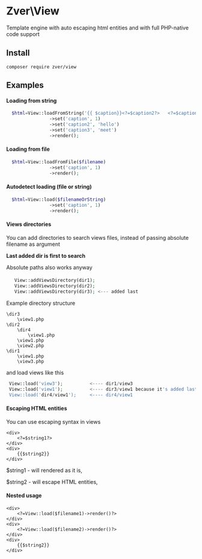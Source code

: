 # Zver\View

Template engine with auto escaping html entities and with full PHP-native code support

## Install

```
composer require zver/view
```

## Examples 

#### Loading from string

```php
  $html=View::loadFromString('{{ $caption}}<?=$caption2?>   <?=$caption3?>')
                ->set('caption', 1)
                ->set('caption2', 'hello')
                ->set('caption3', 'meet')
                ->render();
```
#### Loading from file
```php
  $html=View::loadFromFile($filename)
                ->set('caption', 1)
                ->render();
```
#### Autodetect loading (file or string)
```php
  $html=View::load($filenameOrString)
                ->set('caption', 1)
                ->render();
```

#### Views directories

You can add directories to search views files, instead of passing absolute filename as argument

**Last added dir is first to search**

Absolute paths also works anyway

####
```php
   View::addViewsDirectory(dir1);
   View::addViewsDirectory(dir2);
   View::addViewsDirectory(dir3); <--- added last
```

Example directory structure
```
\dir3
	\view1.php
\dir2
    \dir4
        \view1.php
	\view1.php
	\view2.php
\dir1
	\view1.php
	\view3.php
```

and load views like this
```php
 View::load('view3');          <---- dir1/view3
 View::load('view1');          <---- dir3/view1 because it's added last
 View::load('dir4/view1');     <---- dir4/view1
```

#### Escaping HTML entities

You can use escaping syntax in views
```
<div>
    <?=$string1?>
</div>
<div>
    {{$string2}}
</div>
```

$string1 - will rendered as it is,

$string2 - will escape HTML entities,

#### Nested usage

```
<div>
    <?=View::load($filename1)->render()?>
</div>
<div>
    <?=View::load($filename2)->render()?>
</div>
<div>
    {{$string2}}
</div>
```